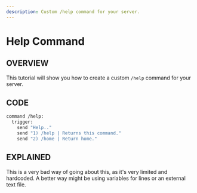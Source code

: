 ```yaml
---
description: Custom /help command for your server.
---
```


# Help Command

## OVERVIEW

This tutorial will show you how to create a custom `/help` command for your server.

## CODE

```vb
command /help:
  trigger:
    send "Help.."
    send "1) /help | Returns this command."
    send "2) /home | Return home."
```

## EXPLAINED

This is a very bad way of going about this, as it's very limited and hardcoded. A better way might be using variables for lines or an external text file.
